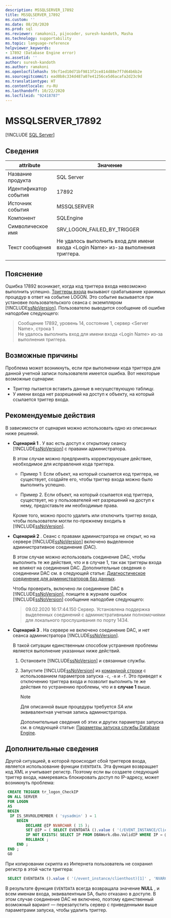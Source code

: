 ```yaml
---
description: MSSQLSERVER_17892
title: MSSQLSERVER_17892
ms.custom: ''
ms.date: 08/20/2020
ms.prod: sql
ms.reviewer: ramakoni1, pijocoder, suresh-kandoth, Masha
ms.technology: supportability
ms.topic: language-reference
helpviewer_keywords:
- 17892 (Database Engine error)
ms.assetid: ''
author: suresh-kandoth
ms.author: ramakoni
ms.openlocfilehash: 59cf1ed10d71bf9813f2ce814d88e7f7d64b6b2e
ms.sourcegitcommit: ead0b8c334d487a07e41256ce5d6acafa2d23c9d
ms.translationtype: HT
ms.contentlocale: ru-RU
ms.lasthandoff: 10/22/2020
ms.locfileid: "92418787"
---
```

# <a name="mssqlserver_17892"></a>MSSQLSERVER_17892
 [!INCLUDE [SQL Server](../../includes/applies-to-version/sqlserver.md)]

## <a name="details"></a>Сведения

|attribute|Значение|
|---|---|
|Название продукта|SQL Server|
|Идентификатор события|17892|
|Источник события|MSSQLSERVER|
|Компонент|SQLEngine|
|Символическое имя|SRV_LOGON_FAILED_BY_TRIGGER|
|Текст сообщения|Не удалось выполнить вход для имени входа \<Login Name> из-за выполнения триггера.|
||

## <a name="explanation"></a>Пояснение

Ошибка 17892 возникает, когда код триггера входа невозможно выполнить успешно. [Триггеры входа](/sql/relational-databases/triggers/logon-triggers) вызывают срабатывание хранимых процедур в ответ на событие LOGON. Это событие вызывается при установке пользовательского сеанса с экземпляром [!INCLUDE[ssNoVersion](../../includes/ssnoversion-md.md)]. Пользователю выводится сообщение об ошибке наподобие следующего:

> Сообщение 17892, уровень 14, состояние 1, сервер \<Server Name>, строка 1  
Не удалось выполнить вход для имени входа \<Login Name> из-за выполнения триггера.

## <a name="possible-causes"></a>Возможные причины

Проблема может возникнуть, если при выполнении кода триггера для данной учетной записи пользователя имеется ошибка. Вот некоторые возможные сценарии:

- Триггер пытается вставить данные в несуществующую таблицу.
- У имени входа нет разрешений на доступ к объекту, на который ссылается триггер входа.

## <a name="user-action"></a>Рекомендуемые действия

В зависимости от сценария можно использовать одно из описанных ниже решений.

- **Сценарий 1** . У вас есть доступ к открытому сеансу [!INCLUDE[ssNoVersion](../../includes/ssnoversion-md.md)] с правами администратора.

  В этом случае можно предпринять корректирующее действие, необходимое для исправления кода триггера.

  - Пример 1: Если объект, на который ссылается код триггера, не существует, создайте его, чтобы триггер входа можно было выполнить успешно.

  - Пример 2. Если объект, на который ссылается код триггера, существует, но у пользователей нет разрешений на доступ к нему, предоставьте им необходимые права.  
  
  Кроме того, можно просто удалить или отключить триггер входа, чтобы пользователи могли по-прежнему входить в [!INCLUDE[ssNoVersion](../../includes/ssnoversion-md.md)].  

- **Сценарий 2** . Сеанс с правами администратора не открыт, но на сервере [!INCLUDE[ssNoVersion](../../includes/ssnoversion-md.md)] включено выделенное административное соединение (DAC).

    В этом случае можно использовать соединение DAC, чтобы выполнить те же действия, что и в случае 1, так как триггеры входа не влияют на соединения DAC. Дополнительные сведения о соединении DAC см. в следующей статье: [Диагностическое соединение для администраторов баз данных](/sql/database-engine/configure-windows/diagnostic-connection-for-database-administrators).

    Чтобы проверить, включено ли соединение DAC в [!INCLUDE[ssNoVersion](../../includes/ssnoversion-md.md)], поищите в журнале ошибок [!INCLUDE[ssNoVersion](../../includes/ssnoversion-md.md)] сообщение наподобие следующего:

    > 09.02.2020 16:17:44.150 Сервер. Установлена поддержка выделенных соединений с административными полномочиями для локального прослушивания по порту 1434.  

- **Сценарий 3** . На сервере не включено соединение DAC, и нет сеанса администратора [!INCLUDE[ssNoVersion](../../includes/ssnoversion-md.md)].

    В такой ситуации единственным способом устранения проблемы является выполнение указанных ниже действий.
  
    1. Остановите [!INCLUDE[ssNoVersion](../../includes/ssnoversion-md.md)] и связанные службы.
    2. Запустите [!INCLUDE[ssNoVersion](../../includes/ssnoversion-md.md)] из [командной строки](/previous-versions/sql/sql-server-2008-r2/ms180965(v=sql.105)) с использованием параметров запуска `-c`, `-m` и `-f`. Это приведет к отключению триггера входа и позволит выполнить те же действия по устранению проблемы, что и в **случае 1** выше.
  
        > [!NOTE]
        > Для описанной выше процедуры требуется *SA* или эквивалентная учетная запись администратора.
  
         Дополнительные сведения об этих и других параметрах запуска см. в следующей статье: [Параметры запуска службы Database Engine](/sql/database-engine/configure-windows/database-engine-service-startup-options).

## <a name="more-information"></a>Дополнительные сведения

Другой ситуацией, в которой происходит сбой триггеров входа, является использование функции `EVENTDATA`. Эта функция возвращает код XML и учитывает регистр.  Поэтому если вы создаете следующий триггер входа, намереваясь блокировать доступ по IP-адресу, может возникнуть проблема:

``` sql
 CREATE TRIGGER tr_logon_CheckIP  
 ON ALL SERVER  
 FOR LOGON  
 AS
 BEGIN
  IF IS_SRVROLEMEMBER ( 'sysadmin' ) = 1  
     BEGIN
         DECLARE @IP NVARCHAR ( 15 );  
         SET @IP = ( SELECT EVENTDATA ().value ( '(/EVENT_INSTANCE/ClientHost)[1]' , 'NVARCHAR(15)' ));  
         IF NOT EXISTS( SELECT IP FROM DBAWork.dbo.ValidIP WHERE IP = @IP )  
         ROLLBACK ;  
     END ;  
 END ;  
 GO
```

При копировании скрипта из Интернета пользователь не сохранил регистр в этой части триггера:

```sql
 SELECT EVENTDATA ().value ( '(/event_instance/clienthost)[1]' , 'NVARCHAR(15)' ));  
```

В результате функция `EVENTDATA` всегда возвращала значение **NULL** , и всем именам входа, эквивалентным SA, было отказано в доступе. В этом случае соединение DAC не включено, поэтому единственный возможный вариант — перезапустить сервер с приведенными выше параметрами запуска, чтобы удалить триггер.
